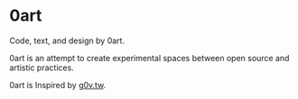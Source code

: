 # 0art

Code, text, and design by 0art.

0art is an attempt to create experimental spaces between open source and artistic practices.

0art is Inspired by [g0v.tw](http://g0v.tw/).
